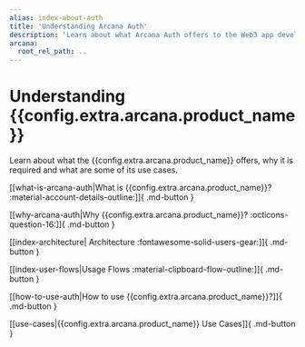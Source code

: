 ```yaml
---
alias: index-about-auth
title: 'Understanding Arcana Auth'
description: 'Learn about what Arcana Auth offers to the Web3 app developers, why is it required, and how can it be applied for various use cases.'
arcana:
  root_rel_path: ..
---
```


# Understanding {{config.extra.arcana.product_name}}

Learn about what the {{config.extra.arcana.product_name}} offers, why it is required and what are some of its use cases.

[[what-is-arcana-auth|What is {{config.extra.arcana.product_name}}? :material-account-details-outline:]]{ .md-button }

[[why-arcana-auth|Why {{config.extra.arcana.product_name}}? :octicons-question-16:]]{ .md-button }

[[index-architecture| Architecture :fontawesome-solid-users-gear:]]{ .md-button }

[[index-user-flows|Usage Flows :material-clipboard-flow-outline:]]{ .md-button }

[[how-to-use-auth|How to use {{config.extra.arcana.product_name}}?]]{ .md-button }

[[use-cases|{{config.extra.arcana.product_name}} Use Cases]]{ .md-button }